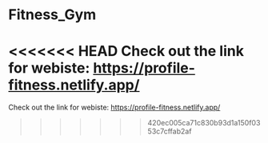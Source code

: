 # Fitness_Gym
<<<<<<< HEAD
Check out the link for webiste: https://profile-fitness.netlify.app/
=======
Check out the link for webiste:
https://profile-fitness.netlify.app/
>>>>>>> 420ec005ca71c830b93d1a150f0353c7cffab2af
